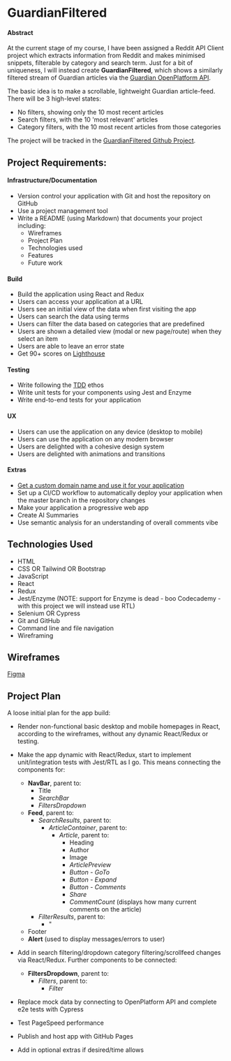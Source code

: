 # GuardianFiltered
#### Abstract
At the current stage of my course, I have been assigned a Reddit API Client project which extracts information from Reddit and makes minimised snippets, filterable by category and search term. Just for a bit of uniqueness, I will instead create **GuardianFiltered**, which shows a similarly filtered stream of Guardian articles via the [Guardian OpenPlatform API](https://open-platform.theguardian.com/). 

The basic idea is to make a scrollable, lightweight Guardian article-feed. There will be 3 high-level states:

 - No filters, showing only the 10 most recent articles
 - Search filters, with the 10 'most relevant' articles
 - Category filters, with the 10 most recent articles from those categories

The project will be tracked in the [GuardianFiltered Github Project](https://github.com/users/njsaunders97/projects/1).

## Project Requirements:
#### Infrastructure/Documentation
-   Version control your application with Git and host the repository on GitHub
- Use a project management tool
- Write a README (using Markdown) that documents your project including:
    -   Wireframes
	-   Project Plan
    -   Technologies used
    -   Features
    -   Future work
#### Build
-   Build the application using React and Redux
-   Users can access your application at a URL
-   Users see an initial view of the data when first visiting the app
-   Users can search the data using terms
-   Users can filter the data based on categories that are predefined
-   Users are shown a detailed view (modal or new page/route) when they select an item
-   Users are able to leave an error state
-   Get 90+ scores on  [Lighthouse](https://web.dev/measure/)
#### Testing
-   Write following the [TDD](https://en.wikipedia.org/wiki/Test-driven_development#:~:text=Test-driven%20development%20%28TDD%29,with%20another%20new%20test%20case.) ethos
-   Write unit tests for your components using Jest and Enzyme
-   Write end-to-end tests for your application
#### UX
-   Users can use the application on any device (desktop to mobile) 
-   Users can use the application on any modern browser
-   Users are delighted with a cohesive design system
-   Users are delighted with animations and transitions
#### Extras
-   [Get a custom domain name and use it for your application](https://www.codecademy.com/courses/make-a-website/lessons/setting-up-your-domain/)
-   Set up a CI/CD workflow to automatically deploy your application when the master branch in the repository changes
-   Make your application a progressive web app
-   Create AI Summaries
-   Use semantic analysis for an understanding of overall comments vibe

## Technologies Used
-   HTML
-   CSS OR Tailwind OR Bootstrap
-   JavaScript
-   React
-   Redux
-   Jest/Enzyme (NOTE: support for Enzyme is dead - boo Codecademy - with this project we will instead use RTL)
-   Selenium OR Cypress
-   Git and GitHub
-   Command line and file navigation
-   Wireframing

## Wireframes

[Figma](https://www.figma.com/board/OY5t1bqB4CMDfPDczimGoY/GuardianFiltered?node-id=0-1&node-type=canvas&t=4rabiDCI37lRVq35-0)

## Project Plan
A loose initial plan for the app build:

 - Render non-functional basic desktop and mobile homepages in React, according to the wireframes, without any dynamic React/Redux or testing.
 - Make the app dynamic with React/Redux, start to implement unit/integration tests with Jest/RTL as I go. This means connecting the components for:
	 - **NavBar**, parent to:
		 - Title
		 - *SearchBar*
		 - *FiltersDropdown*
	- **Feed**, parent to: 
		- *SearchResults*, parent to:
			- *ArticleContainer*, parent to:
				- *Article*, parent to:
					- Heading
					- Author
					- Image
					- *ArticlePreview*
					- *Button - GoTo*
					- *Button - Expand*
					- *Button - Comments*
					- *Share*
					- *CommentCount* (displays how many current comments on the article)
		- *FilterResults*, parent to: 
			- "	
	- Footer
	- **Alert** (used to display messages/errors to user)
	
 - Add in search filtering/dropdown category filtering/scrollfeed changes via React/Redux. Further components to be connected:
	- **FiltersDropdown**, parent to:
		- *Filters*, parent to:
			- *Filter*
- Replace mock data by connecting to OpenPlatform API and complete e2e tests with Cypress
- Test PageSpeed performance
- Publish and host app with GitHub Pages
- Add in optional extras if desired/time allows
